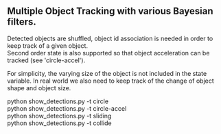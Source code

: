 ## Multiple Object Tracking with various Bayesian filters.    

Detected objects are shuffled, object id association is needed in order to keep track of a given object.   
Second order state is also supported so that object acceleration can be tracked (see 'circle-accel').   

For simplicity, the varying size of the object is not included in the state variable. In real world we also need to keep track of the change of object shape and object size.  

python show_detections.py -t circle  
python show_detections.py -t circle-accel    
python show_detections.py -t sliding  
python show_detections.py -t collide  


